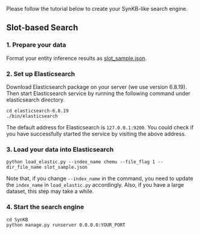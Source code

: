 
Please follow the tutorial below to create your SynKB-like search engine.

## Slot-based Search

### 1. Prepare your data
Format your entity inference results as [slot_sample.json](./slot_sample.json).


### 2. Set up Elasticsearch
Download Elasticsearch package on your server (we use version 6.8.19). Then start Elasticsearch service by running the following command under elasticsearch directory.
```
cd elasticsearch-6.8.19
./bin/elasticsearch
```
The default address for Elasticsearch is `127.0.0.1:9200`. You could check if you have successfully started the service by visiting the above address.

### 3. Load your data into Elasticsearch
```
python load_elastic.py --index_name chemu --file_flag 1 --dir_file_name slot_sample.json
```
Note that, if you change `--index_name` in the command, you need to update the `index_name` in `load_elastic.py` accordingly. Also, if you have a large dataset, this step may take a while.

### 4. Start the search engine
```
cd SynKB
python manage.py runserver 0.0.0.0:YOUR_PORT
```
